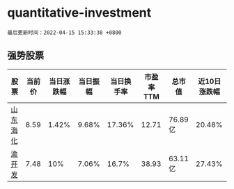 # quantitative-investment

`最后更新时间：2022-04-15 15:33:38 +0800`

## 强势股票

|股票|当前价|当日涨跌幅|当日振幅|当日换手率|市盈率TTM|总市值|近10日涨跌幅|
|----|----|----|----|----|----|----|----|
|[山东海化](https://xueqiu.com/S/SZ000822)|8.59|1.42%|9.68%|17.36%|12.71|76.89亿|20.48%|
|[渝开发](https://xueqiu.com/S/SZ000514)|7.48|10%|7.06%|16.7%|38.93|63.11亿|27.43%|
